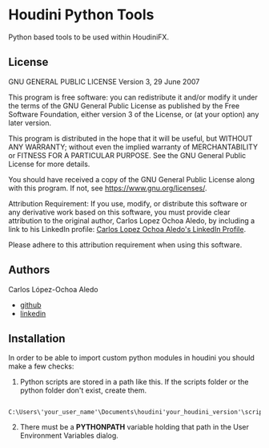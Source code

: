 
# Houdini Python Tools

Python based tools to be used within HoudiniFX.

## License

GNU GENERAL PUBLIC LICENSE
Version 3, 29 June 2007

This program is free software: you can redistribute it and/or modify
it under the terms of the GNU General Public License as published by
the Free Software Foundation, either version 3 of the License, or
(at your option) any later version.

This program is distributed in the hope that it will be useful,
but WITHOUT ANY WARRANTY; without even the implied warranty of
MERCHANTABILITY or FITNESS FOR A PARTICULAR PURPOSE.  See the
GNU General Public License for more details.

You should have received a copy of the GNU General Public License
along with this program.  If not, see <https://www.gnu.org/licenses/>.

Attribution Requirement:
If you use, modify, or distribute this software or any derivative
work based on this software, you must provide clear attribution to
the original author, Carlos Lopez Ochoa Aledo, by including a link to
his LinkedIn profile: [Carlos Lopez Ochoa Aledo's LinkedIn Profile](https://www.linkedin.com/in/cloa/).

Please adhere to this attribution requirement when using this software.

## Authors

Carlos López-Ochoa Aledo

- [github](https://www.github.com/clopezochoa)
- [linkedin](https://www.linkedin.com/in/cloa/)

## Installation

In order to be able to import custom python modules in houdini you should make a few checks:

1. Python scripts are stored in a path like this. If the scripts folder or the python folder don't exist, create them.
```
  C:\Users\'your_user_name'\Documents\houdini'your_houdini_version'\scripts\python
```
2. There must be a **PYTHONPATH** variable holding that path in the User Environment Variables dialog.